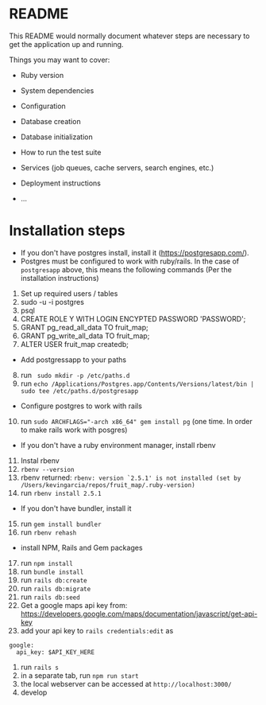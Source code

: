 # README
<!-- TODO: UPDATE THIS!!! -->

This README would normally document whatever steps are necessary to get the
application up and running.

Things you may want to cover:

* Ruby version

* System dependencies

* Configuration

* Database creation

* Database initialization

* How to run the test suite

* Services (job queues, cache servers, search engines, etc.)

* Deployment instructions

* ...

# Installation steps
* If you don't have postgres install, install it (https://postgresapp.com/).
* Postgres must be configured to work with ruby/rails. In the case of `postgresapp` above, this means the following commands (Per the installation instructions)
1. Set up required users / tables
2. sudo -u -i postgres
3. psql
4. CREATE ROLE Y WITH LOGIN ENCYPTED PASSWORD 'PASSWORD';
5. GRANT pg_read_all_data TO fruit_map;
6. GRANT pg_write_all_data TO fruit_map;
7. ALTER USER fruit_map createdb;
* Add postgressapp to your paths
8. run ` sudo mkdir -p /etc/paths.d`
9. run `echo /Applications/Postgres.app/Contents/Versions/latest/bin | sudo tee /etc/paths.d/postgresapp`
* Configure postgres to work with rails
10. run `sudo ARCHFLAGS="-arch x86_64" gem install pg` (one time. In order to make rails work with posgres)
* If you don't have a ruby environment manager, install rbenv
11. Instal rbenv
12. `rbenv --version`
13. rbenv returned: ```rbenv: version `2.5.1' is not installed (set by /Users/kevingarcia/repos/fruit_map/.ruby-version)```
14. run `rbenv install 2.5.1`
* If you don't have bundler, install it
15. run `gem install bundler`
16. run `rbenv rehash`
* install NPM, Rails and Gem packages
17. run `npm install`
18. run `bundle install`
19. run `rails db:create`
20. run `rails db:migrate`
21. run `rails db:seed`
22. Get a google maps api key from: https://developers.google.com/maps/documentation/javascript/get-api-key
23. add your api key to `rails credentials:edit` as
```
google:
  api_key: $API_KEY_HERE
```
1. run `rails s`
1. in a separate tab, run `npm run start`
1. the local webserver can be accessed at `http://localhost:3000/`
1. develop
